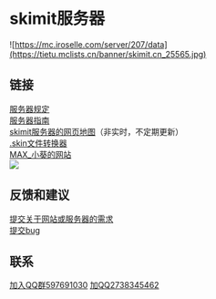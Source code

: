 # skimit服务器
![https://mc.iroselle.com/server/207/data](https://tietu.mclists.cn/banner/skimit.cn_25565.jpg)
## 链接
[服务器规定](./rules/)  
[服务器指南](./guide/)  
[skimit服务器的网页地图](/map/)（非实时，不定期更新）  
[.skin文件转换器](./Skinfile-Generator)  
[MAX_小葵的网站](https://MAX-XiaoKui.github.io)  
![](https://s1.ax1x.com/2020/04/11/GH8xJI.png)  
## 反馈和建议
[提交关于网站或服务器的需求](https://github.com/skimitmc/skimitmc.github.io/pulls)  
[提交bug](https://github.com/skimitmc/skimitmc.github.io/issues)  
## 联系
[加入QQ群597691030](https://jq.qq.com/?_wv=1027&k=5GAlEKg)
[加QQ2738345462](http://wpa.qq.com/msgrd?v=3&uin=2738345462&site=qq&menu=yes)
